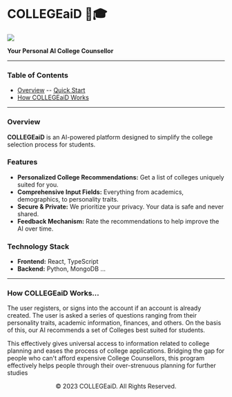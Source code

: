 # COLLEGEaiD :robot::mortar_board:

<img src="[https://jenkins.io/sites/default/files/jenkins_logo.png](https://github.com/rohan-sonthalia/AIvisor/blob/rohan/backend/Logo5.png)"/>

**Your Personal AI College Counsellor**

---

### Table of Contents

- [Overview](#overview)
-- [Quick Start](#quick-start)
- [How COLLEGEaiD Works](#how-collegeaid-works)
---

### Overview

**COLLEGEaiD** is an AI-powered platform designed to simplify the college selection process for students.

### Features

- **Personalized College Recommendations:** Get a list of colleges uniquely suited for you.
- **Comprehensive Input Fields:** Everything from academics, demographics, to personality traits.
- **Secure & Private:** We prioritize your privacy. Your data is safe and never shared.
- **Feedback Mechanism:** Rate the recommendations to help improve the AI over time.


### Technology Stack

- **Frontend:** React, TypeScript
- **Backend:** Python, MongoDB
...

---

### How COLLEGEaiD Works...

The user registers, or signs into the account if an account is already created. The user is asked a series of questions ranging from their personality traits, academic information, finances, and others. On the basis of this, our AI recommends a set of Colleges best suited for students. 

This effectively gives universal access to information related to college planning and eases the process of college applications. Bridging the gap for people who can't afford expensive College Counsellors, this program effectively helps people through their over-strenuous planning for further studies

<p align="center">
  &copy; 2023 COLLEGEaiD. All Rights Reserved.
</p>
